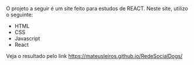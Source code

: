 O projeto a seguir é um site feito para estudos de REACT.
Neste site, utilizo o seguinte:
- HTML
- CSS
- Javascript
- React

Veja o resultado pelo link https://mateusleiros.github.io/RedeSocialDogs/
